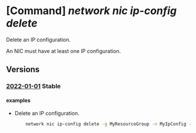 # [Command] _network nic ip-config delete_

Delete an IP configuration.

An NIC must have at least one IP configuration.

## Versions

### [2022-01-01](/Resources/mgmt-plane/L3N1YnNjcmlwdGlvbnMve30vcmVzb3VyY2Vncm91cHMve30vcHJvdmlkZXJzL21pY3Jvc29mdC5uZXR3b3JrL25ldHdvcmtpbnRlcmZhY2VzL3t9/2022-01-01.xml) **Stable**

<!-- mgmt-plane /subscriptions/{}/resourcegroups/{}/providers/microsoft.network/networkinterfaces/{} 2022-01-01 properties.ipConfigurations[] -->

#### examples

- Delete an IP configuration.
    ```bash
        network nic ip-config delete -g MyResourceGroup -n MyIpConfig --nic-name MyNic
    ```
